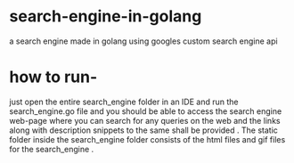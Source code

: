 # search-engine-in-golang
a search engine made in golang using googles custom search engine api
# how to run-
 just open the entire search_engine folder in an IDE and run the search_engine.go file and you should be able to access the search engine web-page where you can search for any queries on the web and the links along with description snippets to the same shall be provided . The static folder inside the search_engine folder consists of the html files and gif files for the search_engine .
